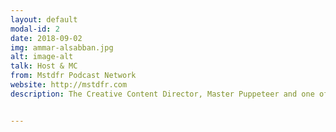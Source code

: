 ```yaml
---
layout: default
modal-id: 2
date: 2018-09-02
img: ammar-alsabban.jpg
alt: image-alt
talk: Host & MC
from: Mstdfr Podcast Network
website: http://mstdfr.com
description: The Creative Content Director, Master Puppeteer and one of the lead Writers at Bidaya Media the producer of Iftah Ya Simsim (Sesame Street) in the UAE. Also the first professional Saudi puppeteer and puppet builder and the founder of 31 Workshop as well as the Co-Founder and Chief Creative Officer of the MSTDFR Podcast Network. Ammar is the muppet performer of Ka’aki (Cookie Monster) and Gargour (Grover). Ammar also hosts and produces The Mstdfr Podcast, the Kartoon Kartoon Podcast and the Ta’al Agullak Podcast. He is also the producer of the Spectrums from Saudi society podcast


---
```

